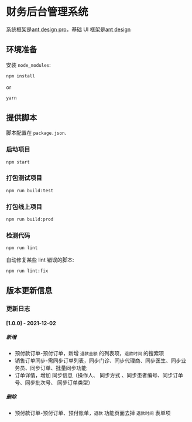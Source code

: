 # 财务后台管理系统

系统框架是[ant design pro](https://pro.ant.design)，基础 UI 框架是[ant design](https://3x.ant.design/docs/react/introduce-cn)

## 环境准备

安装 `node_modules`:

```bash
npm install
```

or

```bash
yarn
```

## 提供脚本

脚本配置在 `package.json`.

### 启动项目

```bash
npm start
```

### 打包测试项目

```bash
npm run build:test
```

### 打包线上项目

```bash
npm run build:prod
```

### 检测代码

```bash
npm run lint
```

自动修复某些 lint 错误的脚本:

```bash
npm run lint:fix
```

## 版本更新信息

### 更新日志

#### [1.0.0] - 2021-12-02

##### 新增

- 预付款订单-预付订单，新增 `退款金额` 的列表项，`退款时间` 的搜索项
- 销售订单同步-需同步订单列表，同步门诊、同步代理商、同步医生、同步业务员、同步订单、批量同步功能
- 订单详情，增加 同步信息（操作人、 同步方式 、同步患者编号、同步订单号、同步批次号、 同步订单类型）

##### 删除

- 预付款订单-预付订单、预付账单，`退款` 功能页面去掉 `退款时间` 表单项
